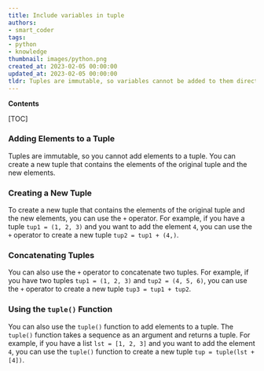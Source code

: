 ```yaml
---
title: Include variables in tuple
authors:
- smart_coder
tags:
- python
- knowledge
thumbnail: images/python.png
created_at: 2023-02-05 00:00:00
updated_at: 2023-02-05 00:00:00
tldr: Tuples are immutable, so variables cannot be added to them directly.
---
```


**Contents**

[TOC]

### Adding Elements to a Tuple

Tuples are immutable, so you cannot add elements to a tuple. You can create a new tuple that contains the elements of the original tuple and the new elements.

### Creating a New Tuple

To create a new tuple that contains the elements of the original tuple and the new elements, you can use the `+` operator. For example, if you have a tuple `tup1 = (1, 2, 3)` and you want to add the element `4`, you can use the `+` operator to create a new tuple `tup2 = tup1 + (4,)`.

### Concatenating Tuples

You can also use the `+` operator to concatenate two tuples. For example, if you have two tuples `tup1 = (1, 2, 3)` and `tup2 = (4, 5, 6)`, you can use the `+` operator to create a new tuple `tup3 = tup1 + tup2`.

### Using the `tuple()` Function

You can also use the `tuple()` function to add elements to a tuple. The `tuple()` function takes a sequence as an argument and returns a tuple. For example, if you have a list `lst = [1, 2, 3]` and you want to add the element `4`, you can use the `tuple()` function to create a new tuple `tup = tuple(lst + [4])`.
